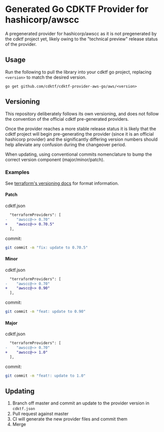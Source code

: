 # Generated Go CDKTF Provider for hashicorp/awscc

A pregenerated provider for hashicorp/awscc as it is not pregenerated by the cdktf project yet, likely owing to the "technical preview" release status of the provider.

## Usage

Run the following to pull the library into your cdktf go project, replacing `<version>` to match the desired version.

```
go get github.com/cdktf/cdktf-provider-aws-go/aws/<version>
```

## Versioning

This repository deliberately follows its own versioning, and does not follow the convention of the official cdktf pre-generated providers.

Once the provider reaches a more stable release status it is likely that the cdktf project will begin pre-generating the provider (since it is an official hashicorp provider) and the significantly differing version numbers should help alleviate any confusion during the changeover period.

When updating, using conventional commits nomenclature to bump the correct version component (major/minor/patch).

### Examples

See [terraform's versioning docs](https://developer.hashicorp.com/terraform/language/expressions/version-constraints) for format information.

#### Patch

cdktf.json

```diff
  "terraformProviders": [
-    "awscc@~> 0.70"
+    "awscc@~> 0.70.5"
  ],
```

commit:

```bash
git commit -m "fix: update to 0.70.5"
```

#### Minor

cdktf.json

```diff
  "terraformProviders": [
-    "awscc@~> 0.70"
+    "awscc@~> 0.90"
  ],
```

commit:

```bash
git commit -m "feat: update to 0.90"
```

#### Major

cdktf.json

```diff
  "terraformProviders": [
-    "awscc@~> 0.70"
+    "awscc@~> 1.0"
  ],
```

commit:

```bash
git commit -m "feat!: update to 1.0"
```

## Updating

1. Branch off master and commit an update to the provider version in `cdktf.json`
2. Pull request against master
3. CI will generate the new provider files and commit them
4. Merge
